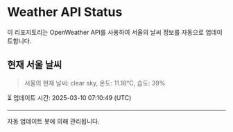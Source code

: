 
# Weather API Status

이 리포지토리는 OpenWeather API를 사용하여 서울의 날씨 정보를 자동으로 업데이트합니다.

## 현재 서울 날씨
> 서울의 현재 날씨: clear sky, 온도: 11.18°C, 습도: 39%

⏳ 업데이트 시간: 2025-03-10 07:10:49 (UTC)

---
자동 업데이트 봇에 의해 관리됩니다.
